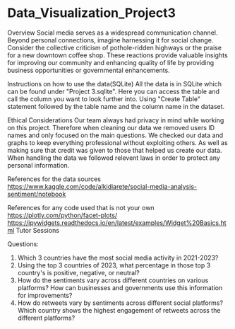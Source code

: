 # Data_Visualization_Project3
Overview
Social media serves as a widespread communication channel. Beyond personal connections, imagine harnessing it for social change. Consider the collective criticism of pothole-ridden highways or the praise for a new downtown coffee shop. These reactions provide valuable insights for improving our community and enhancing quality of life by providing business opportunities or governmental enhancements.

Instructions on how to use the data(SQLite)
All the data is in SQLite which can be found under "Project 3.sqlite". Here you can access the table and call the column you want to look further into. Using  "Create Table" statement followed by the table name and the column name in the dataset.

Ethical Considerations
Our team always had privacy in mind while working on this project. Therefore when cleaning our data we removed users ID names and only focused on the main questions. We checked our data and graphs to keep everything professional without exploiting others. As well as making sure that credit was given to those that helped us create our data. When handling the data we followed relevent laws in order to protect any personal information.

References for the data sources
https://www.kaggle.com/code/alkidiarete/social-media-analysis-sentiment/notebook

References for any code used that is not your own
https://plotly.com/python/facet-plots/
https://ipywidgets.readthedocs.io/en/latest/examples/Widget%20Basics.html
Tutor Sessions

Questions:
1.	Which 3 countries have the most social media activity in 2021-2023? 
2.	Using the top 3 countries of 2023, what percentage in those top 3 country's is positive, negative, or neutral?
3.	How do the sentiments vary across different countries on various platforms?  How can businesses and governments use this information for improvements?
4.	How do retweets vary by sentiments across different social platforms? Which country shows the highest engagement of retweets across the different platforms?



